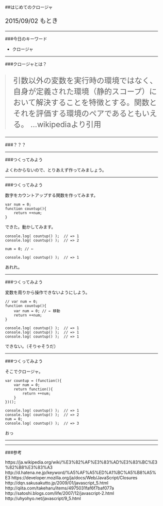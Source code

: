 ##はじめてのクロージャ

<p style="font-size: 20px;">
    2015/09/02 もとき
</p>

---

###今日のキーワード

- クロージャ

---

###クロージャとは？

<blockquote style="font-size: 25px; text-align: left; margin-left: 0;">
    引数以外の変数を実行時の環境ではなく、自身が定義された環境（静的スコープ）において解決することを特徴とする。関数とそれを評価する環境のペアであるともいえる。
    ...wikipediaより引用
</blockquote>

---

###？？？

---

###つくってみよう

よくわからないので、とりあえず作ってみましょう。

---

###つくってみよう

数字をカウントアップする関数を作ってみます。

```
var num = 0;
function countup(){
    return ++num;
}
```

できた。動かしてみます。

```
console.log( countup() );  // => 1
console.log( countup() );  // => 2

num = 0; // ←

console.log( countup() );  // => 1
```

あれれ。

<!-- カウントアップする関数なのに、途中で0に戻ってしまいました。 -->

---

###つくってみよう

変数を周りから操作できないようにしよう。

```
// var num = 0;
function countup(){
    var num = 0; // ← 移動
    return ++num;
}
```

```
console.log( countup() );  // => 1
console.log( countup() );  // => 1
console.log( countup() );  // => 1
```

できない。（そりゃそうだ）


---

###つくってみよう

そこでクロージャ。

```
var countup = (function(){
    var num = 0;
    return function(){
        return ++num;
    }
})();
```

```
console.log( countup() );  // => 1
console.log( countup() );  // => 2
num = 0;
console.log( countup() );  // => 3
```

おっ




---

---

###参考

<p style="text-align: left;">
    https://ja.wikipedia.org/wiki/%E3%82%AF%E3%83%AD%E3%83%BC%E3%82%B8%E3%83%A3
    http://d.hatena.ne.jp/keyword/%A5%AF%A5%ED%A1%BC%A5%B8%A5%E3
    https://developer.mozilla.org/ja/docs/Web/JavaScript/Closures
    http://dqn.sakusakutto.jp/2009/01/javascript_5.html
    http://qiita.com/takeharu/items/4975031faf6f7baf077a
    http://satoshi.blogs.com/life/2007/12/javascript-2.html
    http://uhyohyo.net/javascript/9_5.html
</p>



